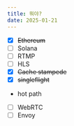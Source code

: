 ```yaml
---
title: 뭐야?
date: 2025-01-21
---
```


- [x] ~~Ethereum~~
- [ ] Solana
- [ ] RTMP
- [ ] HLS
- [x] ~~Cache stampede~~
- [x] ~~singleflight~~
- hot path
- [ ] WebRTC
- [ ] Envoy